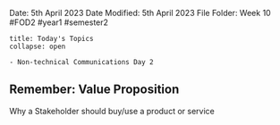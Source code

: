 Date: 5th April 2023
Date Modified: 5th April 2023
File Folder: Week 10
#FOD2  #year1 #semester2

```ad-abstract
title: Today's Topics
collapse: open

- Non-technical Communications Day 2

```

## Remember: Value Proposition

Why a Stakeholder should buy/use a product or service

